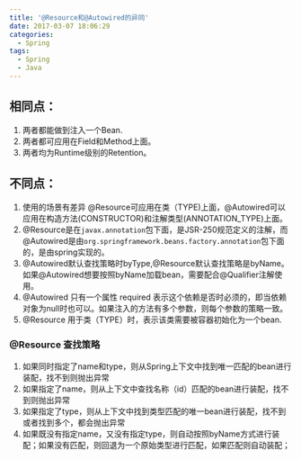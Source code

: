 ```yaml
---
title: '@Resource和@Autowired的异同'
date: 2017-03-07 18:06:29
categories:
  - Spring
tags:
  - Spring
  - Java
---
```


## 相同点：
1. 两者都能做到注入一个Bean.
2. 两者都可应用在Field和Method上面。
3. 两者均为Runtime级别的Retention。

## 不同点：
1. 使用的场景有差异 @Resource可应用在类（TYPE)上面，@Autowired可以应用在构造方法(CONSTRUCTOR)和注解类型(ANNOTATION_TYPE)上面。
2. @Resource是在```javax.annotation```包下面，是JSR-250规范定义的注解，而@Autowired是由```org.springframework.beans.factory.annotation```包下面的，是由spring实现的。
3. @Autowired默认查找策略时byType,@Resource默认查找策略是byName。如果@Autowired想要按照byName加载bean，需要配合@Qualifier注解使用。
4. @Autowired 只有一个属性 required 表示这个依赖是否时必须的，即当依赖对象为null时也可以。如果注入的方法有多个参数，则每个参数的策略一致。
5. @Resource 用于类（TYPE）时，表示该类需要被容器初始化为一个bean.


### @Resource 查找策略
1. 如果同时指定了name和type，则从Spring上下文中找到唯一匹配的bean进行装配，找不到则抛出异常
2. 如果指定了name，则从上下文中查找名称（id）匹配的bean进行装配，找不到则抛出异常
3. 如果指定了type，则从上下文中找到类型匹配的唯一bean进行装配，找不到或者找到多个，都会抛出异常
4. 如果既没有指定name，又没有指定type，则自动按照byName方式进行装配；如果没有匹配，则回退为一个原始类型进行匹配，如果匹配则自动装配；
